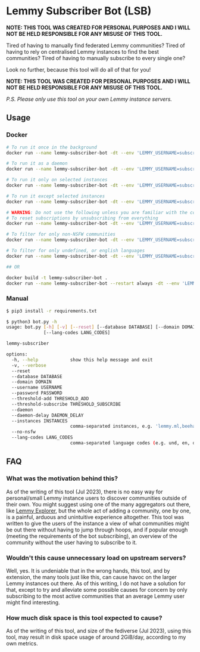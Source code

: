 # Lemmy Subscriber Bot (LSB)

**NOTE: THIS TOOL WAS CREATED FOR PERSONAL PURPOSES AND I WILL NOT BE HELD RESPONSIBLE FOR ANY MISUSE OF THIS TOOL.**

Tired of having to manually find federated Lemmy communities? Tired of having to rely on centralised Lemmy instances to find the best communities? Tired of having to manually subscribe to every single one?

Look no further, because this tool will do all of that for you!

**NOTE: THIS TOOL WAS CREATED FOR PERSONAL PURPOSES AND I WILL NOT BE HELD RESPONSIBLE FOR ANY MISUSE OF THIS TOOL.**

_P.S. Please only use this tool on your own Lemmy instance servers._

## Usage

### Docker

```bash
# To run it once in the background
docker run --name lemmy-subscriber-bot -dt --env 'LEMMY_USERNAME=subscriber_bot' --env 'LEMMY_PASSWORD=subscriber_bot' --env 'LEMMY_DOMAIN=lemmy.world' lflare/lemmy-subscriber-bot

# To run it as a daemon
docker run --name lemmy-subscriber-bot -dt --env 'LEMMY_USERNAME=subscriber_bot' --env 'LEMMY_PASSWORD=subscriber_bot' --env 'LEMMY_DOMAIN=lemmy.world' --restart always lflare/lemmy-subscriber-bot --daemon

# To run it only on selected instances
docker run --name lemmy-subscriber-bot -dt --env 'LEMMY_USERNAME=subscriber_bot' --env 'LEMMY_PASSWORD=subscriber_bot' --env 'LEMMY_DOMAIN=lemmy.world' lflare/lemmy-subscriber-bot --instances 'lemmy.ml,beehaw.org'

# To run it except selected instances
docker run --name lemmy-subscriber-bot -dt --env 'LEMMY_USERNAME=subscriber_bot' --env 'LEMMY_PASSWORD=subscriber_bot' --env 'LEMMY_DOMAIN=lemmy.world' lflare/lemmy-subscriber-bot --instances '!badlemmy.com'

# WARNING: Do not use the following unless you are familiar with the code!
# To reset subscriptions by unsubscribing from everything
docker run --name lemmy-subscriber-bot -dt --env 'LEMMY_USERNAME=subscriber_bot' --env 'LEMMY_PASSWORD=subscriber_bot' --env 'LEMMY_DOMAIN=lemmy.world' lflare/lemmy-subscriber-bot --reset

# To filter for only non-NSFW communities
docker run --name lemmy-subscriber-bot -dt --env 'LEMMY_USERNAME=subscriber_bot' --env 'LEMMY_PASSWORD=subscriber_bot' --env 'LEMMY_DOMAIN=lemmy.world' lflare/lemmy-subscriber-bot --no-nsfw

# To filter for only undefined, or english languages
docker run --name lemmy-subscriber-bot -dt --env 'LEMMY_USERNAME=subscriber_bot' --env 'LEMMY_PASSWORD=subscriber_bot' --env 'LEMMY_DOMAIN=lemmy.world' lflare/lemmy-subscriber-bot --lang 'und,en'

## OR

docker build -t lemmy-subscriber-bot .
docker run --name lemmy-subscriber-bot --restart always -dt --env 'LEMMY_USERNAME=subscriber_bot' --env 'LEMMY_PASSWORD=subscriber_bot' --env 'LEMMY_DOMAIN=lemmy.world' lemmy-subscriber-bot
```

### Manual

```bash
$ pip3 install -r requirements.txt

$ python3 bot.py -h
usage: bot.py [-h] [-v] [--reset] [--database DATABASE] [--domain DOMAIN] [--username USERNAME] [--password PASSWORD] [--threshold-add THRESHOLD_ADD] [--threshold-subscribe THRESHOLD_SUBSCRIBE] [--daemon] [--daemon-delay DAEMON_DELAY] [--instances INSTANCES] [--no-nsfw]
              [--lang-codes LANG_CODES]

lemmy-subscriber

options:
  -h, --help            show this help message and exit
  -v, --verbose
  --reset
  --database DATABASE
  --domain DOMAIN
  --username USERNAME
  --password PASSWORD
  --threshold-add THRESHOLD_ADD
  --threshold-subscribe THRESHOLD_SUBSCRIBE
  --daemon
  --daemon-delay DAEMON_DELAY
  --instances INSTANCES
                        comma-separated instances, e.g. 'lemmy.ml,beehaw.org'
  --no-nsfw
  --lang-codes LANG_CODES
                        comma-separated language codes (e.g. und, en, de)
```

## FAQ

### What was the motivation behind this?

As of the writing of this tool (Jul 2023), there is no easy way for personal/small Lemmy instance users to discover communities outside of their own. You might suggest using one of the many aggregators out there, like [Lemmy Explorer](https://lemmyverse.net/), but the whole act of adding a community, one by one, is a painful, arduous and unintuitive experience altogether. This tool was written to give the users of the instance a view of what communities might be out there without having to jump through hoops, and if popular enough (meeting the requirements of the bot subscribing), an overview of the community without the user having to subscribe to it.

### Wouldn't this cause unnecessary load on upstream servers?

Well, yes. It is undeniable that in the wrong hands, this tool, and by extension, the many tools just like this, can cause havoc on the larger Lemmy instances out there. As of this writing, I do not have a solution for that, except to try and alleviate some possible causes for concern by only subscribing to the most active communities that an average Lemmy user might find interesting.

### How much disk space is this tool expected to cause?

As of the writing of this tool, and size of the fediverse (Jul 2023), using this tool, may result in disk space usage of around 2GiB/day, according to my own metrics. 
